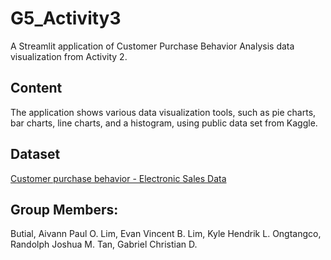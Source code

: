 # G5_Activity3
A Streamlit application of Customer Purchase Behavior Analysis data visualization from Activity 2.

## Content
The application shows various data visualization tools, such as pie charts, bar charts, line charts, and a histogram, using public data set from Kaggle.

## Dataset
[Customer purchase behavior - Electronic Sales Data](https://www.kaggle.com/datasets/cameronseamons/electronic-sales-sep2023-sep2024)

## Group Members:
Butial, Aivann Paul O.
Lim, Evan Vincent B.
Lim, Kyle Hendrik L.
Ongtangco, Randolph Joshua M.
Tan, Gabriel Christian D.